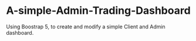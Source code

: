 # A-simple-Admin-Trading-Dashboard
Using Boostrap 5, to create and modify a simple Client and Admin dashboard.
